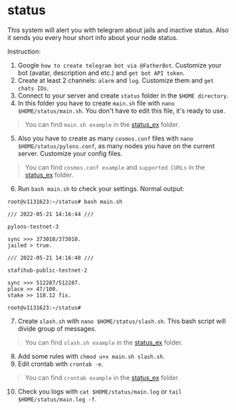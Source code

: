 # status
This system will alert you with telegram about jails and inactive status. Also it sends you every hour short info about your node status.

Instruction:

1. Google `how to create telegram bot via @FatherBot`. Customize your bot (avatar, description and etc.) and `get bot API token`.
2. Create at least 2 channels: `alarm` and `log`. Customize them and `get chats IDs`.
3. Connect to your server and create `status` folder in the `$HOME directory`.
4. In this folder you have to create `main.sh` file with `nano $HOME/status/main.sh`. You don't have to edit this file, it's ready to use.
> You can find `main.sh example` in the [status_ex](https://github.com/cyberomanov/status/tree/main/status_ex) folder.
5. Also you have to create as many `cosmos.conf` files with `nano $HOME/status/pylons.conf`, as many nodes you have on the current server. Customize your config files.
> You can find `cosmos.conf example` and `supported CURLs` in the [status_ex](https://github.com/cyberomanov/status/tree/main/status_ex) folder.
6. Run `bash main.sh` to check your settings. Normal output:

```
root@v1131623:~/status# bash main.sh 
 
/// 2022-05-21 14:16:44 ///
 
pylons-testnet-3

sync >>> 373010/373010.
jailed > true.
 
/// 2022-05-21 14:16:48 ///
 
stafihub-public-testnet-2

sync >>> 512287/512287.
place >> 47/100.
stake >> 118.12 fis.

root@v1131623:~/status# 
```

7. Create `slash.sh` with `nano $HOME/status/slash.sh`. This bash script will divide group of messages.
> You can find `slash.sh example` in the [status_ex](https://github.com/cyberomanov/status/tree/main/status_ex) folder.
8. Add some rules with `chmod u+x main.sh slash.sh`.
9. Edit crontab with `crontab -e`.
> You can find `crontab example` in the [status_ex](https://github.com/cyberomanov/status/tree/main/status_ex) folder.
10. Check you logs with `cat $HOME/status/main.log` or `tail $HOME/status/main.log -f`.
